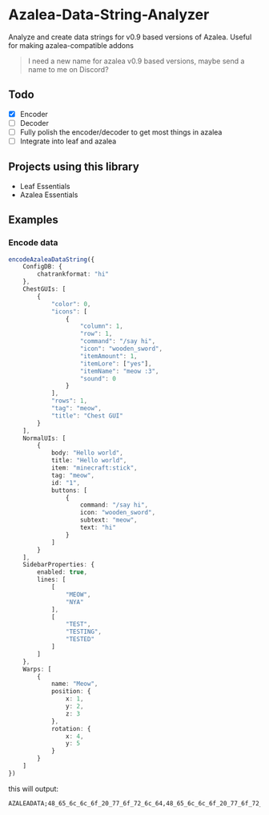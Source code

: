 # Azalea-Data-String-Analyzer
Analyze and create data strings for v0.9 based versions of Azalea. Useful for making azalea-compatible addons

> I need a new name for azalea v0.9 based versions, maybe send a name to me on Discord?

## Todo

- [x] Encoder
- [ ] Decoder
- [ ] Fully polish the encoder/decoder to get most things in azalea
- [ ] Integrate into leaf and azalea

## Projects using this library

- Leaf Essentials
- Azalea Essentials

## Examples

### Encode data

```ts
encodeAzaleaDataString({
    ConfigDB: {
        chatrankformat: "hi"
    },
    ChestGUIs: [
        {
            "color": 0,
            "icons": [
                {
                    "column": 1,
                    "row": 1,
                    "command": "/say hi",
                    "icon": "wooden_sword",
                    "itemAmount": 1,
                    "itemLore": ["yes"],
                    "itemName": "meow :3",
                    "sound": 0
                }
            ],
            "rows": 1,
            "tag": "meow",
            "title": "Chest GUI"
        }
    ],
    NormalUIs: [
        {
            body: "Hello world",
            title: "Hello world",
            item: "minecraft:stick",
            tag: "meow",
            id: "1",
            buttons: [
                {
                    command: "/say hi",
                    icon: "wooden_sword",
                    subtext: "meow",
                    text: "hi"
                }
            ]
        }
    ],
    SidebarProperties: {
        enabled: true,
        lines: [
            [
                "MEOW",
                "NYA"
            ],
            [
                "TEST",
                "TESTING",
                "TESTED"
            ]
        ]
    },
    Warps: [
        {
            name: "Meow",
            position: {
                x: 1,
                y: 2,
                z: 3
            },
            rotation: {
                x: 4,
                y: 5
            }
        }
    ]
})
```

this will output:

```
AZALEADATA;48_65_6c_6c_6f_20_77_6f_72_6c_64,48_65_6c_6c_6f_20_77_6f_72_6c_64,6d_65_6f_77,6d_69_6e_65_63_72_61_66_74_3a_73_74_69_63_6b,5b_7b_22_63_6f_6d_6d_61_6e_64_22_3a_22_2f_73_61_79_20_68_69_22_2c_22_69_63_6f_6e_22_3a_22_77_6f_6f_64_65_6e_5f_73_77_6f_72_64_22_2c_22_73_75_62_74_65_78_74_22_3a_22_6d_65_6f_77_22_2c_22_74_65_78_74_22_3a_22_68_69_22_7d_5d;43_68_65_73_74_20_47_55_49,6d_65_6f_77,31,30,5b_7b_22_63_6f_6c_75_6d_6e_22_3a_31_2c_22_72_6f_77_22_3a_31_2c_22_63_6f_6d_6d_61_6e_64_22_3a_22_2f_73_61_79_20_68_69_22_2c_22_69_63_6f_6e_22_3a_22_77_6f_6f_64_65_6e_5f_73_77_6f_72_64_22_2c_22_69_74_65_6d_41_6d_6f_75_6e_74_22_3a_31_2c_22_69_74_65_6d_4c_6f_72_65_22_3a_5b_22_79_65_73_22_5d_2c_22_69_74_65_6d_4e_61_6d_65_22_3a_22_6d_65_6f_77_20_3a_33_22_2c_22_73_6f_75_6e_64_22_3a_30_7d_5d;ENABLED,4d_45_4f_57|4e_59_41,54_45_53_54|54_45_53_54_49_4e_47|54_45_53_54_45_44;ENABLED,4d_45_4f_57|4e_59_41,54_45_53_54|54_45_53_54_49_4e_47|54_45_53_54_45_44;63_68_61_74_72_61_6e_6b_66_6f_72_6d_61_74|68_69
```